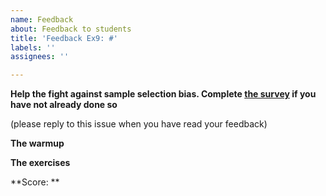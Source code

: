 ```yaml
---
name: Feedback
about: Feedback to students
title: 'Feedback Ex9: #'
labels: ''
assignees: ''

---
```

**Help the fight against sample selection bias. Complete [the survey](https://docs.google.com/forms/d/e/1FAIpQLSfzECSVoH2DaC2AiOCYhyqomDDhBCpFksnP1gG0Kn_1TXYtKg/viewform?usp=sf_link) if you have not already done so**


(please reply to this issue when you have read your feedback)

**The warmup**

**The exercises**

**Score: **
